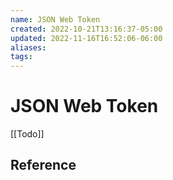 ```yaml
---
name: JSON Web Token
created: 2022-10-21T13:16:37-05:00
updated: 2022-11-16T16:52:06-06:00
aliases: 
tags: 
---
```

# JSON Web Token

[[Todo]]

## Reference

